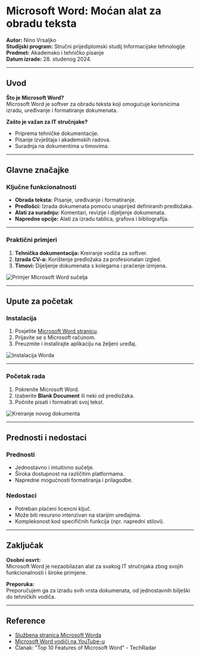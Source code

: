 # Microsoft Word: Moćan alat za obradu teksta
**Autor:** Nino Vrsaljko  
**Studijski program:** Stručni prijediplomski studij Informacijske tehnologije  
**Predmet:** Akademsko i tehničko pisanje  
**Datum izrade:** 28. studenog 2024.  

---

## Uvod
**Što je Microsoft Word?**  
Microsoft Word je softver za obradu teksta koji omogućuje korisnicima izradu, uređivanje i formatiranje dokumenata.

**Zašto je važan za IT stručnjake?**  
- Priprema tehničke dokumentacije.  
- Pisanje izvještaja i akademskih radova.  
- Suradnja na dokumentima u timovima.

---

## Glavne značajke
### Ključne funkcionalnosti
- **Obrada teksta:** Pisanje, uređivanje i formatiranje.  
- **Predlošci:** Izrada dokumenata pomoću unaprijed definiranih predložaka.  
- **Alati za suradnju:** Komentari, revizije i dijeljenje dokumenata.  
- **Napredne opcije:** Alati za izradu tablica, grafova i bibliografija.

---

### Praktični primjeri
1. **Tehnička dokumentacija:** Kreiranje vodiča za softver.  
2. **Izrada CV-a:** Korištenje predložaka za profesionalan izgled.  
3. **Timovi:** Dijeljenje dokumenata s kolegama i praćenje izmjena.

![Primjer Microsoft Word sučelja](https://kayaconnect.org/pluginfile.php/383383/course/overviewfiles/word.png)

---

## Upute za početak
### Instalacija
1. Posjetite [Microsoft Word stranicu](https://images.sftcdn.net/images/t_app-cover-l,f_auto/p/b20c5e90-96bf-11e6-9781-00163ed833e7/3098076221/microsoft-word-microsoft-word-windows.jpg).  
2. Prijavite se s Microsoft računom.  
3. Preuzmite i instalirajte aplikaciju na željeni uređaj.

![Instalacija Worda](https://support.content.office.net/hr-hr/media/2843cdf3-5877-4ad4-98d5-32fa6e4e8d98.png)

---

### Početak rada
1. Pokrenite Microsoft Word.  
2. Izaberite **Blank Document** ili neki od predložaka.  
3. Počnite pisati i formatirati svoj tekst.

![Kreiranje novog dokumenta](https://support.content.office.net/hr-hr/media/066c9167-7e9f-44df-8762-f71998231085.png)

---

## Prednosti i nedostaci
### Prednosti
- Jednostavno i intuitivno sučelje.  
- Široka dostupnost na različitim platformama.  
- Napredne mogućnosti formatiranja i prilagodbe.

### Nedostaci
- Potreban plaćeni licencni ključ.  
- Može biti resursno intenzivan na starijim uređajima.  
- Kompleksnost kod specifičnih funkcija (npr. napredni stilovi).

---

## Zaključak
**Osobni osvrt:**  
Microsoft Word je nezaobilazan alat za svakog IT stručnjaka zbog svojih funkcionalnosti i široke primjene.

**Preporuka:**  
Preporučujem ga za izradu svih vrsta dokumenata, od jednostavnih bilješki do tehničkih vodiča.

---

## Reference
- [Službena stranica Microsoft Worda](https://www.microsoft.com/en-us/microsoft-365/word)  
- [Microsoft Word vodiči na YouTube-u](https://www.youtube.com)  
- Članak: "Top 10 Features of Microsoft Word" - TechRadar  
